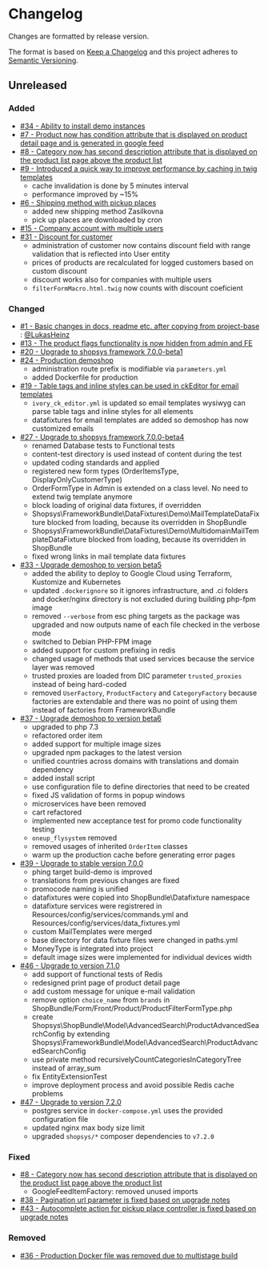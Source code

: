 # Changelog
Changes are formatted by release version.

The format is based on [Keep a Changelog](http://keepachangelog.com/en/1.0.0/)
and this project adheres to [Semantic Versioning](http://semver.org/spec/v2.0.0.html).

## Unreleased
### Added
- [#34 - Ability to install demo instances](https://github.com/shopsys/demoshop/pull/34)
- [#7 - Product now has condition attribute that is displayed on product detail page and is generated in google feed](https://github.com/shopsys/demoshop/pull/7)
- [#8 - Category now has second description attribute that is displayed on the product list page above the product list](https://github.com/shopsys/demoshop/pull/8)
- [#9 - Introduced a quick way to improve performance by caching in twig templates](https://github.com/shopsys/demoshop/pull/9)
    - cache invalidation is done by 5 minutes interval
    - performance improved by ~15%
- [#6 - Shipping method with pickup places](https://github.com/shopsys/demoshop/pull/6)
    - added new shipping method Zasilkovna
    - pick up places are downloaded by cron
- [#15 - Company account with multiple users](https://github.com/shopsys/demoshop/pull/15)
- [#31 - Discount for customer](https://github.com/shopsys/demoshop/pull/31)
    - administration of customer now contains discount field with range validation that is reflected into User entity
    - prices of products are recalculated for logged customers based on custom discount
    - discount works also for companies with multiple users
    - `filterFormMacro.html.twig` now counts with discount coeficient

### Changed
- [#1 - Basic changes in docs, readme etc. after copying from project-base](https://github.com/shopsys/demoshop/pull/1) : [@LukasHeinz]
- [#13 - The product flags functionality is now hidden from admin and FE](https://github.com/shopsys/demoshop/pull/13)
- [#20 - Upgrade to shopsys framework 7.0.0-beta1](https://github.com/shopsys/demoshop/pull/20)
- [#24 - Production demoshop](https://github.com/shopsys/demoshop/pull/24)
    - administration route prefix is modifiable via `parameters.yml`
    - added Dockerfile for production
- [#19 - Table tags and inline styles can be used in ckEditor for email templates](https://github.com/shopsys/demoshop/pull/19)
    - `ivory_ck_editor.yml` is updated so email templates wysiwyg can parse table tags and inline styles for all elements
    - datafixtures for email templates are added so demoshop has now customized emails
- [#27 - Upgrade to shopsys framework 7.0.0-beta4](https://github.com/shopsys/demoshop/pull/27)
    - renamed Database tests to Functional tests
    - content-test directory is used instead of content during the test
    - updated coding standards and applied
    - registered new form types (OrderItemsType, DisplayOnlyCustomerType)
    - OrderFormType in Admin is extended on a class level. No need to extend twig template anymore
    - block loading of original data fixtures, if overridden
    - Shopsys\FrameworkBundle\DataFixtures\Demo\MailTemplateDataFixture blocked from loading, because its overridden in ShopBundle 
    - Shopsys\FrameworkBundle\DataFixtures\Demo\MultidomainMailTemplateDataFixture blocked from loading, because its overridden in ShopBundle
    - fixed wrong links in mail template data fixtures
- [#33 - Upgrade demoshop to version beta5](https://github.com/shopsys/demoshop/pull/33)
    - added the ability to deploy to Google Cloud using Terraform, Kustomize and Kubernetes 
    - updated `.dockerignore` so it ignores infrastructure, and .ci folders and docker/nginx directory is not excluded during building php-fpm image
    - removed `--verbose` from esc phing targets as the package was upgraded and now outputs name of each file checked in the verbose mode
    - switched to Debian PHP-FPM image
    - added support for custom prefixing in redis
    - changed usage of methods that used services because the service layer was removed
    - trusted proxies are loaded from DIC parameter `trusted_proxies` instead of being hard-coded
    - removed `UserFactory`, `ProductFactory` and `CategoryFactory` because factories are extendable and there was no point of using them instead of factories from FrameworkBundle
- [#37 - Upgrade demoshop to version beta6](https://github.com/shopsys/demoshop/pull/37)
    - upgraded to php 7.3
    - refactored order item
    - added support for multiple image sizes
    - upgraded npm packages to the latest version
    - unified countries across domains with translations and domain dependency
    - added install script
    - use configuration file to define directories that need to be created 
    - fixed JS validation of forms in popup windows
    - microservices have been removed
    - cart refactored
    - implemented new acceptance test for promo code functionality testing
    - `oneup_flysystem` removed
    - removed usages of inherited `OrderItem` classes
    - warm up the production cache before generating error pages
- [#39 - Upgrade to stable version 7.0.0](https://github.com/shopsys/demoshop/pull/39)
    - phing target build-demo is improved
    - translations from previous changes are fixed
    - promocode naming is unified
    - datafixtures were copied into ShopBundle\Datafixture namespace
    - datafixture services were registrered in Resources/config/services/commands.yml and Resources/config/services/data_fixtures.yml
    - custom MailTemplates were merged
    - base directory for data fixture files were changed in paths.yml
    - MoneyType is integrated into project
    - default image sizes were implemented for individual devices width
- [#46 - Upgrade to version 7.1.0](https://github.com/shopsys/demoshop/pull/46)
    - add support of functional tests of Redis
    - redesigned print page of product detail page
    - add custom message for unique e-mail validation
    - remove option `choice_name` from `brands` in ShopBundle/Form/Front/Product/ProductFilterFormType.php
    - create Shopsys\ShopBundle\Model\AdvancedSearch\ProductAdvancedSearchConfig by extending Shopsys\FrameworkBundle\Model\AdvancedSearch\ProductAdvancedSearchConfig
    - use private method recursivelyCountCategoriesInCategoryTree instead of array_sum
    - fix EntityExtensionTest
    - improve deployment process and avoid possible Redis cache problems
- [#47 - Upgrade to version 7.2.0](https://github.com/shopsys/demoshop/pull/47)
    - postgres service in `docker-compose.yml` uses the provided configuration file
    - updated nginx max body size limit
    - upgraded `shopsys/*` composer dependencies to `v7.2.0`

### Fixed
- [#8 - Category now has second description attribute that is displayed on the product list page above the product list](https://github.com/shopsys/demoshop/pull/8)
    - GoogleFeedItemFactory: removed unused imports
- [#38 - Pagination url parameter is fixed based on upgrade notes](https://github.com/shopsys/demoshop/pull/38)
- [#43 - Autocomplete action for pickup place controller is fixed based on upgrade notes](https://github.com/shopsys/demoshop/pull/43)

### Removed
- [#36 - Production Docker file was removed due to multistage build](https://github.com/shopsys/demoshop/pull/36)

[@LukasHeinz]:(https://github.com/LukasHeinz)
